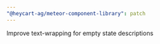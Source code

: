 ```yaml
---
"@heycart-ag/meteor-component-library": patch
---
```


Improve text-wrapping for empty state descriptions
